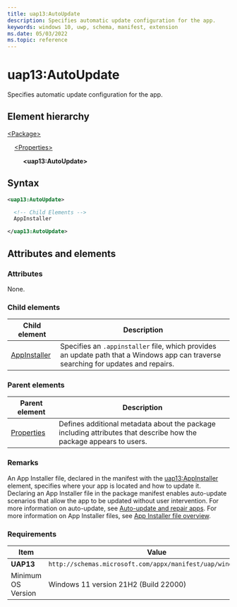 ```yaml
---
title: uap13:AutoUpdate
description: Specifies automatic update configuration for the app.
keywords: windows 10, uwp, schema, manifest, extension
ms.date: 05/03/2022
ms.topic: reference
---
```


# uap13:AutoUpdate

Specifies automatic update configuration for the app.

## Element hierarchy

[\<Package\>](element-package.md)

&nbsp;&nbsp;&nbsp;&nbsp;[\<Properties\>](element-properties.md)

&nbsp;&nbsp;&nbsp;&nbsp; &nbsp;&nbsp;&nbsp;&nbsp;**\<uap13:AutoUpdate\>**

## Syntax

```xml
<uap13:AutoUpdate>

  <!-- Child Elements -->
  AppInstaller

</uap13:AutoUpdate>
```

## Attributes and elements

### Attributes

None.

### Child elements

| Child element | Description |
|-|-|
| [AppInstaller](element-uap13-appinstaller.md) | Specifies an `.appinstaller` file, which provides an update path that a Windows app can traverse searching for updates and repairs. |

### Parent elements

| Parent element | Description |
|-|-|
| [Properties](element-properties.md) | Defines additional metadata about the package including attributes that describe how the package appears to users. |

### Remarks

An App Installer file, declared in the manifest with the [uap13:AppInstaller](element-uap13-autoupdate.md) element, specifies where your app is located and how to update it. Declaring an App Installer file in the package manifest enables auto-update scenarios that allow the app to be updated without user intervention. For more information on auto-update, see [Auto-update and repair apps](/windows/msix/app-installer/auto-update-and-repair--overview). For more information on App Installer files, see [App Installer file overview](/windows/msix/app-installer/app-installer-file-overview).

### Requirements

| Item | Value |
|-|-|
| **UAP13** | `http://schemas.microsoft.com/appx/manifest/uap/windows/10/13` |
| Minimum OS Version | Windows 11 version 21H2 (Build 22000) |
